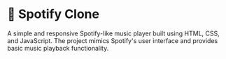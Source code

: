 # 🎵 Spotify Clone
A simple and responsive Spotify-like music player built using HTML, CSS, and JavaScript. The project mimics Spotify's user interface and provides basic music playback functionality.